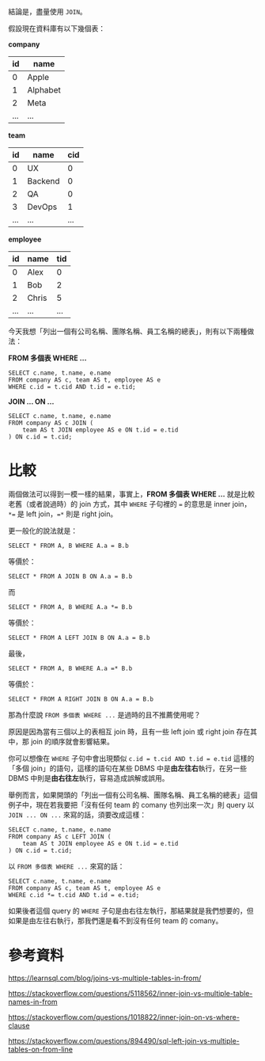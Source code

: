 結論是，盡量使用 `JOIN`。

假設現在資料庫有以下幾個表：

**company**

| id | name |
|---|---|
| 0 | Apple |
| 1 | Alphabet |
| 2 | Meta |
| ... | ... |

**team**

| id | name | cid |
|---|---|---|
| 0 | UX | 0 |
| 1 | Backend | 0 |
| 2 | QA | 0 |
| 3 | DevOps | 1 |
| ... | ... | ... |

**employee**

| id | name | tid |
|---|---|---|
| 0 | Alex | 0 |
| 1 | Bob | 2 |
| 2 | Chris | 5 |
| ... | ... | ... |

今天我想「列出一個有公司名稱、團隊名稱、員工名稱的總表」，則有以下兩種做法：

**FROM 多個表 WHERE ...**

```PostgreSQL
SELECT c.name, t.name, e.name
FROM company AS c, team AS t, employee AS e
WHERE c.id = t.cid AND t.id = e.tid;
```

**JOIN ... ON ...**

```PostgreSQL
SELECT c.name, t.name, e.name
FROM company AS c JOIN (
	team AS t JOIN employee AS e ON t.id = e.tid
) ON c.id = t.cid;
```

# 比較

兩個做法可以得到一模一樣的結果，事實上，**FROM 多個表 WHERE ...** 就是比較老舊（或者說過時）的 join 方式，其中 `WHERE` 子句裡的 `=` 的意思是 inner join，`*=` 是 left join，`=*` 則是 right join。

更一般化的說法就是：

```PostgreSQL
SELECT * FROM A, B WHERE A.a = B.b
```

等價於：

```PostgreSQL
SELECT * FROM A JOIN B ON A.a = B.b
```

而

```PostgreSQL
SELECT * FROM A, B WHERE A.a *= B.b
```

等價於：

```PostgreSQL
SELECT * FROM A LEFT JOIN B ON A.a = B.b
```

最後，

```PostgreSQL
SELECT * FROM A, B WHERE A.a =* B.b
```

等價於：

```PostgreSQL
SELECT * FROM A RIGHT JOIN B ON A.a = B.b
```

那為什麼說 `FROM 多個表 WHERE ...` 是過時的且不推薦使用呢？

原因是因為當有三個以上的表相互 join 時，且有一些 left join 或 right join 存在其中，那 join 的順序就會影響結果。

你可以想像在 `WHERE` 子句中會出現類似 `c.id = t.cid AND t.id = e.tid` 這樣的「多個 join」的語句，這樣的語句在某些 DBMS 中是**由左往右**執行，在另一些 DBMS 中則是**由右往左**執行，容易造成誤解或誤用。

舉例而言，如果開頭的「列出一個有公司名稱、團隊名稱、員工名稱的總表」這個例子中，現在若我要把「沒有任何 team 的 comany 也列出來一次」則 query 以 `JOIN ... ON ...` 來寫的話，須要改成這樣：

```PostgreSQL
SELECT c.name, t.name, e.name
FROM company AS c LEFT JOIN (
	team AS t JOIN employee AS e ON t.id = e.tid
) ON c.id = t.cid;
```

以 `FROM 多個表 WHERE ...` 來寫的話：

```PostgreSQL
SELECT c.name, t.name, e.name
FROM company AS c, team AS t, employee AS e
WHERE c.id *= t.cid AND t.id = e.tid;
```

如果後者這個 query 的 `WHERE` 子句是由右往左執行，那結果就是我們想要的，但如果是由左往右執行，那我們還是看不到沒有任何 team 的 comany。

# 參考資料

<https://learnsql.com/blog/joins-vs-multiple-tables-in-from/>

<https://stackoverflow.com/questions/5118562/inner-join-vs-multiple-table-names-in-from>

<https://stackoverflow.com/questions/1018822/inner-join-on-vs-where-clause>

<https://stackoverflow.com/questions/894490/sql-left-join-vs-multiple-tables-on-from-line>
